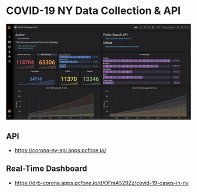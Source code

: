 # COVID-19 NY Data Collection & API

![Grafana Dashboard](images/grafana-screenshot.png)

## API
* https://corona-ny-api.apps.pcfone.io/

## Real-Time Dashboard
* https://drb-corona.apps.pcfone.io/d/OFmA529Zz/covid-19-cases-in-ny
